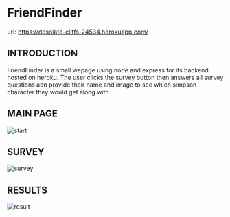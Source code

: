 # FriendFinder
url: https://desolate-cliffs-24534.herokuapp.com/
## INTRODUCTION
FriendFinder is a small wepage using node and express for its backend hosted on heroku. The user clicks the survey button then answers all
survey questions adn provide their name and image to see which simpson character they would get along with.
## MAIN PAGE
![start](https://drive.google.com/uc?export=view&id=19TAwuC8X8lX9AqgczgVpIgsaXDsLRYb9)

## SURVEY
![survey](https://drive.google.com/uc?export=view&id=1Nv_UfwA2ZDLOoFbg21K9AK86C-u0pdXU)

## RESULTS
![result](https://drive.google.com/uc?export=view&id=17pY5Th__jj_XjMxhnyMOCKM7-bOPBuXE)
